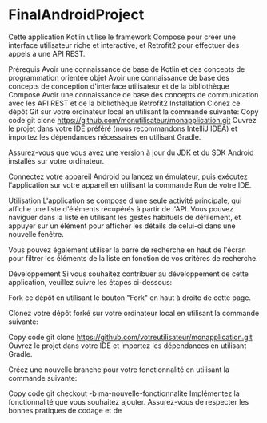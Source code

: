# FinalAndroidProject
Cette application Kotlin utilise le framework Compose pour créer une interface utilisateur riche et interactive, et Retrofit2 pour effectuer des appels à une API REST.

Prérequis
Avoir une connaissance de base de Kotlin et des concepts de programmation orientée objet
Avoir une connaissance de base des concepts de conception d'interface utilisateur et de la bibliothèque Compose
Avoir une connaissance de base des concepts de communication avec les API REST et de la bibliothèque Retrofit2
Installation
Clonez ce dépôt Git sur votre ordinateur local en utilisant la commande suivante:
Copy code
git clone https://github.com/monutilisateur/monapplication.git
Ouvrez le projet dans votre IDE préféré (nous recommandons IntelliJ IDEA) et importez les dépendances nécessaires en utilisant Gradle.

Assurez-vous que vous avez une version à jour du JDK et du SDK Android installés sur votre ordinateur.

Connectez votre appareil Android ou lancez un émulateur, puis exécutez l'application sur votre appareil en utilisant la commande Run de votre IDE.

Utilisation
L'application se compose d'une seule activité principale, qui affiche une liste d'éléments récupérés à partir de l'API. Vous pouvez naviguer dans la liste en utilisant les gestes habituels de défilement, et appuyer sur un élément pour afficher les détails de celui-ci dans une nouvelle fenêtre.

Vous pouvez également utiliser la barre de recherche en haut de l'écran pour filtrer les éléments de la liste en fonction de vos critères de recherche.

Développement
Si vous souhaitez contribuer au développement de cette application, veuillez suivre les étapes ci-dessous:

Fork ce dépôt en utilisant le bouton "Fork" en haut à droite de cette page.

Clonez votre dépôt forké sur votre ordinateur local en utilisant la commande suivante:

Copy code
git clone https://github.com/votreutilisateur/monapplication.git
Ouvrez le projet dans votre IDE et importez les dépendances en utilisant Gradle.

Créez une nouvelle branche pour votre fonctionnalité en utilisant la commande suivante:

Copy code
git checkout -b ma-nouvelle-fonctionnalite
Implémentez la fonctionnalité que vous souhaitez ajouter. Assurez-vous de respecter les bonnes pratiques de codage et de
